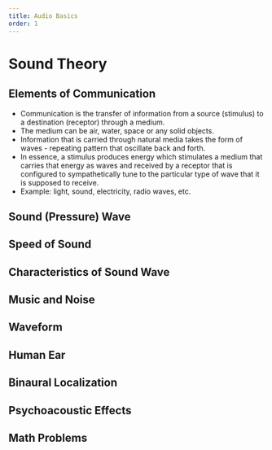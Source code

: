 ```yaml
---
title: Audio Basics
order: 1
---
```

# Sound Theory
## Elements of Communication
- Communication is the transfer of information from a source (stimulus) to a destination (receptor) through a medium.
- The medium can be air, water, space or any solid objects.
- Information that is carried through natural media takes the form of waves - repeating pattern that oscillate back and forth.
- In essence, a stimulus produces energy which stimulates a medium that carries that energy as waves and received by a receptor that is configured to sympathetically tune to the particular type of wave that it is supposed to receive.
- Example: light, sound, electricity, radio waves, etc.
## Sound (Pressure) Wave

## Speed of Sound

## Characteristics of Sound Wave

## Music and Noise

## Waveform

## Human Ear

## Binaural Localization

## Psychoacoustic Effects

## Math Problems